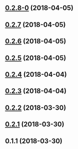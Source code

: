<a name="0.2.8-0"></a>
## [0.2.8-0](/compare/v0.2.7...v0.2.8-0) (2018-04-05)



<a name="0.2.7"></a>
## [0.2.7](/compare/v0.2.6...v0.2.7) (2018-04-05)



<a name="0.2.6"></a>
## [0.2.6](/compare/v0.2.5...v0.2.6) (2018-04-05)



<a name="0.2.5"></a>
## [0.2.5](/compare/v0.2.4...v0.2.5) (2018-04-05)



<a name="0.2.4"></a>
## [0.2.4](/compare/v0.2.3...v0.2.4) (2018-04-04)



<a name="0.2.3"></a>
## [0.2.3](/compare/v0.2.2...v0.2.3) (2018-04-04)



<a name="0.2.2"></a>
## [0.2.2](/compare/v0.2.1...v0.2.2) (2018-03-30)



<a name="0.2.1"></a>
## [0.2.1](/compare/v0.1.1...v0.2.1) (2018-03-30)



<a name="0.1.1"></a>
## 0.1.1 (2018-03-30)



